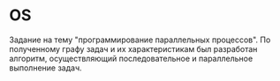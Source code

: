 # OS
Задание на тему "программирование параллельных процессов".
По полученному графу задач и их характеристикам был разработан алгоритм, осуществляющий последовательное и параллельное выполнение задач.
